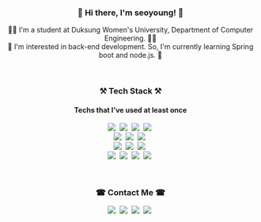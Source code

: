 <h3 align="center">👋 Hi there, I'm seoyoung! 👋 </h3>

<p align="center">
  👩‍🎓 I'm a student at Duksung Women's University, Department of Computer Engineering. 👩‍🎓<br>
  🌱 I'm interested in back-end development. So, I'm currently learning Spring boot and node.js. 🌱
</p>

<br>

<h3 align="center"> ⚒ Tech Stack ⚒ </h3>
<h4 align="center"> Techs that I've used at least once </h4>

<p align="center">
  <img src="https://img.shields.io/badge/Java-007396?style=flat-square&logo=Java&logoColor=white"/>&nbsp;
  <img src="https://img.shields.io/badge/Kotlin-0095D5?&style=flat-square&logo=kotlin&logoColor=white"/>&nbsp;
  <img src="https://img.shields.io/badge/Python-3766AB?style=flat-square&logo=Python&logoColor=white"/>&nbsp;
  <img src="https://img.shields.io/badge/JavaScript-F7DF1E?style=flat-square&logo=JavaScript&logoColor=white"/>&nbsp;
  <br>
  <img src="https://img.shields.io/badge/Spring Boot-6DB33F?style=flat-square&logo=Spring&logoColor=white"/>&nbsp;
  <img src="https://img.shields.io/badge/Django-092E20?style=flat-square&logo=Django&logoColor=white"/>&nbsp;
  <img src="https://img.shields.io/badge/Node.js-339933?style=flat-square&logo=Node.js&logoColor=white"/>&nbsp;
  <br>
  <img src="https://img.shields.io/badge/Android-3DDC84?style=flat-square&logo=android&logoColor=white"/>&nbsp;
  <img src="https://img.shields.io/badge/React-61DAFB?style=flat-square&logo=React&logoColor=white"/>&nbsp;
  <img src="https://img.shields.io/badge/CSS3-1572B6?style=flat-square&logo=CSS3&logoColor=white"/>&nbsp;
  <br>
  <img src="https://img.shields.io/badge/MySQL-4479A1?style=flat-square&logo=MySQL&logoColor=white"/>&nbsp;
  <!-- <img src="https://img.shields.io/badge/MongoDB-47A248?style=flat-square&logo=MongoDB&logoColor=white"/>&nbsp; -->
  <img src="https://img.shields.io/badge/Firebase-FFCA28?style=flat-square&logo=Firebase&logoColor=white"/>&nbsp;
  <img src="https://img.shields.io/badge/Amazon AWS-232F3E?style=flat-square&logo=Amazon-AWS&logoColor=white"/>&nbsp;
  <img src="https://img.shields.io/badge/Google Cloud-4285F4?style=flat-square&logo=Google-Cloud&logoColor=white"/>&nbsp;
</p>

<br>

<h3 align="center"> ☎ Contact Me ☎ </h3>

<p align="center">
  <a href="https://www.instagram.com/sss20_0/"><img src="https://img.shields.io/badge/Instagram-E4405F?style=flat-square&logo=Instagram&logoColor=white"/></a>&nbsp;
  <a href="https://www.facebook.com/seoyoungKim.sss20.0/"><img src="https://img.shields.io/badge/Facebook-1877F2?style=flat-square&logo=Facebook&logoColor=white"/></a>&nbsp;
  <a href="mailto:ksyt98@gmail.com"><img src="https://img.shields.io/badge/Gmail-D14836?style=flat-square&logo=Gmail&logoColor=white"/></a>&nbsp;
  <a href="https://www.linkedin.com/in/%EC%84%9C%EC%98%81-%EA%B9%80-388549190/"><img src="https://img.shields.io/badge/LinkedIn-0077B5?style=flat-square&logo=LinkedIn&logoColor=white"/></a>&nbsp;
</p>

<!--
**sss20young/sss20young** is a ✨ _special_ ✨ repository because its `README.md` (this file) appears on your GitHub profile.

Here are some ideas to get you started:

- 🔭 I’m currently working on ...
- 🌱 I’m currently learning ...
- 👯 I’m looking to collaborate on ...
- 🤔 I’m looking for help with ...
- 💬 Ask me about ...
- 📫 How to reach me: ...
- 😄 Pronouns: ...
- ⚡ Fun fact: ...
-->
